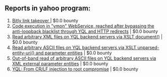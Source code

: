 ## Reports in yahoo program:
1. [Bitly link takeover ](https://hackerone.com/reports/2086495) | $0.0 bounty
2. [Code execution in "ymon" WebService, reached after bypassing the anti-loopback blacklist through YQL and HTTP redirects](https://hackerone.com/reports/4170) | $0.0 bounty
3. [Read arbitrary XML files on YQL backend servers via XSLT document()](https://hackerone.com/reports/19677) | $0.0 bounty
4. [Read arbitrary ASCII files on YQL backend servers via XSLT unparsed-entity-uri() and parameter entities](https://hackerone.com/reports/19678) | $0.0 bounty
5. [Out-of-band read of arbitrary ASCII files on YQL backend servers via XML external parameter entities](https://hackerone.com/reports/19693) | $0.0 bounty
6. [YQL: From CR/LF injection to root compromise](https://hackerone.com/reports/60578) | $0.0 bounty